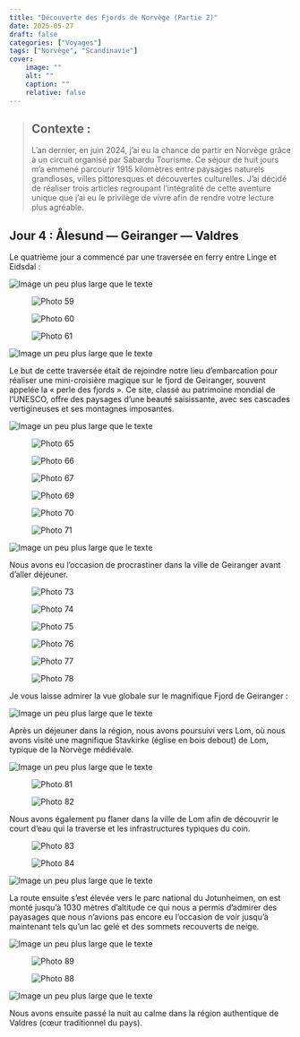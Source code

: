 ```yaml
---
title: "Découverte des Fjords de Norvège (Partie 2)"
date: 2025-05-27
draft: false
categories: ["Voyages"]
tags: ["Norvège", "Scandinavie"]
cover:
    image: ""
    alt: ""
    caption: ""
    relative: false
---
```


> ## Contexte : 
>L’an dernier, en juin 2024, j’ai eu la chance de partir en Norvège grâce à un circuit organisé par Sabardu Tourisme. Ce séjour de huit jours m’a emmené parcourir 1915 kilomètres entre paysages naturels grandioses, villes pittoresques et découvertes culturelles. J’ai décidé de réaliser trois articles regroupant l’intégralité de cette aventure unique que j’ai eu le privilège de vivre afin de rendre votre lecture plus agréable.

## Jour 4 : Ålesund — Geiranger — Valdres
Le quatrième jour a commencé par une traversée en ferry entre Linge et Eidsdal :

<div class="medium-wide-image">
  <img src="/posts/voyages/norway-part-2/Norway_Part_2_Blog_63.jpg" alt="Image un peu plus large que le texte" />
</div>

<div class="medium-wide-image image-grid grid-3">
  <figure>
    <img src="/posts/voyages/norway-part-2/Norway_Part_2_Blog_59.jpg" alt="Photo 59">
  </figure>
  <figure>
    <img src="/posts/voyages/norway-part-2/Norway_Part_2_Blog_60.jpg" alt="Photo 60">
  </figure>
  <figure>
    <img src="/posts/voyages/norway-part-2/Norway_Part_2_Blog_61.jpg" alt="Photo 61">
  </figure>
</div>

<div class="medium-wide-image">
  <img src="/posts/voyages/norway-part-2/Norway_Part_2_Blog_62.jpg" alt="Image un peu plus large que le texte" />
</div>

Le but de cette traversée était de rejoindre notre lieu d’embarcation pour réaliser une mini-croisière magique sur le fjord de Geiranger, souvent appelée la « perle des fjords ». Ce site, classé au patrimoine mondial de l’UNESCO, offre des paysages d’une beauté saisissante, avec ses cascades vertigineuses et ses montagnes imposantes.

<div class="medium-wide-image">
  <img src="/posts/voyages/norway-part-2/Norway_Part_2_Blog_64.jpg" alt="Image un peu plus large que le texte" />
</div>

<div class="medium-wide-image">
  <div class="image-grid">
    <figure>
      <img src="/posts/voyages/norway-part-2/Norway_Part_2_Blog_65.jpg" alt="Photo 65">
    </figure>
    <figure>
      <img src="/posts/voyages/norway-part-2/Norway_Part_2_Blog_66.jpg" alt="Photo 66">
    </figure>
    <figure>
      <img src="/posts/voyages/norway-part-2/Norway_Part_2_Blog_67.jpg" alt="Photo 67">
    </figure>
    <figure>
      <img src="/posts/voyages/norway-part-2/Norway_Part_2_Blog_69.jpg" alt="Photo 69">
    </figure>
    <figure>
      <img src="/posts/voyages/norway-part-2/Norway_Part_2_Blog_70.jpg" alt="Photo 70">
    </figure>
    <figure>
      <img src="/posts/voyages/norway-part-2/Norway_Part_2_Blog_71.jpg" alt="Photo 71">
    </figure>
  </div>
</div>

<div class="medium-wide-image">
  <img src="/posts/voyages/norway-part-2/Norway_Part_2_Blog_72.jpg" alt="Image un peu plus large que le texte" />
</div>

Nous avons eu l’occasion de procrastiner dans la ville de Geiranger avant d’aller déjeuner.

<div class="medium-wide-image">
  <div class="image-grid">
    <figure>
      <img src="/posts/voyages/norway-part-2/Norway_Part_2_Blog_73.jpg" alt="Photo 73">
    </figure>
    <figure>
      <img src="/posts/voyages/norway-part-2/Norway_Part_2_Blog_74.jpg" alt="Photo 74">
    </figure>
    <figure>
      <img src="/posts/voyages/norway-part-2/Norway_Part_2_Blog_75.jpg" alt="Photo 75">
    </figure>
    <figure>
      <img src="/posts/voyages/norway-part-2/Norway_Part_2_Blog_76.jpg" alt="Photo 76">
    </figure>
    <figure>
      <img src="/posts/voyages/norway-part-2/Norway_Part_2_Blog_77.jpg" alt="Photo 77">
    </figure>
    <figure>
      <img src="/posts/voyages/norway-part-2/Norway_Part_2_Blog_78.jpg" alt="Photo 78">
    </figure>
  </div>
</div>

Je vous laisse admirer la vue globale sur le magnifique Fjord de Geiranger :

<div class="medium-wide-image">
  <img src="/posts/voyages/norway-part-2/Norway_Part_2_Blog_79.jpg" alt="Image un peu plus large que le texte" />
</div>

Après un déjeuner dans la région, nous avons poursuivi vers Lom, où nous avons visité une magnifique Stavkirke (église en bois debout) de Lom, typique de la Norvège médiévale.

<div class="medium-wide-image">
  <img src="/posts/voyages/norway-part-2/Norway_Part_2_Blog_80.jpg" alt="Image un peu plus large que le texte" />
</div>

<div class="medium-wide-image">
  <div class="side-by-side">
    <figure>
      <img src="/posts/voyages/norway-part-2/Norway_Part_2_Blog_81.jpg" alt="Photo 81">
    </figure>
    <figure>
      <img src="/posts/voyages/norway-part-2/Norway_Part_2_Blog_82.jpg" alt="Photo 82">
    </figure>
  </div>
</div>

Nous avons également pu flaner dans la ville de Lom afin de découvrir le court d’eau qui la traverse et les infrastructures typiques du coin.

<div class="medium-wide-image">
  <div class="side-by-side">
    <figure>
      <img src="/posts/voyages/norway-part-2/Norway_Part_2_Blog_83.jpg" alt="Photo 83">
    </figure>
    <figure>
      <img src="/posts/voyages/norway-part-2/Norway_Part_2_Blog_84.jpg" alt="Photo 84">
    </figure>
  </div>
</div>

<div class="medium-wide-image">
  <img src="/posts/voyages/norway-part-2/Norway_Part_2_Blog_85.jpg" alt="Image un peu plus large que le texte" />
</div>

La route ensuite s’est élevée vers le parc national du Jotunheimen, on est monté jusqu’à 1030 mètres d’altitude ce qui nous a permis d’admirer des payasages que nous n’avions pas encore eu l’occasion de voir jusqu’à maintenant tels qu’un lac gelé et des sommets recouverts de neige.

<div class="medium-wide-image">
  <img src="/posts/voyages/norway-part-2/Norway_Part_2_Blog_86.jpg" alt="Image un peu plus large que le texte" />
</div>

<div class="medium-wide-image">
  <div class="side-by-side">
    <figure>
      <img src="/posts/voyages/norway-part-2/Norway_Part_2_Blog_89.jpg" alt="Photo 89">
    </figure>
    <figure>
      <img src="/posts/voyages/norway-part-2/Norway_Part_2_Blog_88.jpg" alt="Photo 88">
    </figure>
  </div>
</div>

<div class="medium-wide-image">
  <img src="/posts/voyages/norway-part-2/Norway_Part_2_Blog_87.jpg" alt="Image un peu plus large que le texte" />
</div>



Nous avons ensuite passé la nuit au calme dans la région authentique de Valdres (cœur traditionnel du pays).




